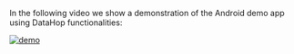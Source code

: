 <style>
  .md-typeset h1,
  .md-content__button {
    display: none;
  }
</style>

In the following video we show a demonstration of the Android demo app using DataHop functionalities:

[![demo](https://img.youtube.com/vi/xcYnExPUE08/0.jpg)](https://www.youtube.com/watch?v=xcYnExPUE08)
